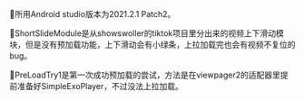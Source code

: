 💎所用Android studio版本为2021.2.1 Patch2。



🐴ShortSlideModule是从showswoller的tiktok项目里分出来的视频上下滑动模块，但是没有预加载功能，上下滑动会有小绿条，上拉加载完也会有视频不复位的bug。



🐴PreLoadTry1是第一次成功预加载的尝试，方法是在viewpager2的适配器里提前准备好SimpleExoPlayer，不过没法上拉加载。